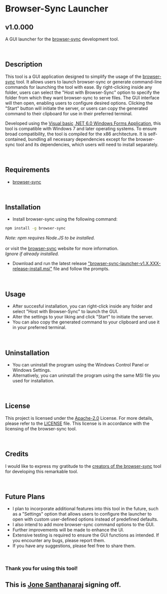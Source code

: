 # Browser-Sync Launcher

## v1.0.000

A GUI launcher for the [browser-sync](https://browsersync.io) development tool.

</br>

## Description

This tool is a GUI application designed to simplify the usage of the [browser-sync](https://browsersync.io) tool. It allows users to launch browser-sync or generate command-line commands for launching the tool with ease. By right-clicking inside any folder, users can select the "Host with Browser-Sync" option to specify the folder from which they want browser-sync to serve files. The GUI interface will then open, enabling users to configure desired options. Clicking the "Start" button will initiate the server, or users can copy the generated command to their clipboard for use in their preferred terminal.

Developed using the [Visual basic](https://learn.microsoft.com/en-us/dotnet/visual-basic/) [.NET 6.0 Windows Forms Application](https://learn.microsoft.com/en-us/dotnet/desktop/winforms/?view=netdesktop-6.0), this tool is compatible with Windows 7 and later operating systems. To ensure broad compatibility, the tool is compiled for the x86 architecture. It is self-contained, bundling all necessary dependencies except for the browser-sync tool and its dependencies, which users will need to install separately.

</br>

## Requirements

- [browser-sync](https://browsersync.io)

</br>

## Installation

- Install browser-sync using the following command:

```sh
npm install -g browser-sync
```

_Note: npm requires Node.JS to be installed._</br></br>
or visit the [browser-sync](https://browsersync.io) website for more information.</br>
_Ignore if already installed._

- Download and run the latest release ["browser-sync-launcher-v1.X.XXX-release-install.msi"](https://github.com/jone-santhanaraj/browser-sync-launcher/releases) file and follow the prompts.

</br>

## Usage

- After succesful installation, you can right-click inside any folder and select "Host with Browser-Sync" to launch the GUI.
- Alter the settings to your liking and click "Start" to initiate the server.
- You can also copy the generated command to your clipboard and use it in your preferred terminal.

</br>

## Uninstallation

- You can uninstall the program using the Windows Control Panel or Windows Settings.
- Alternatively, you can uninstall the program using the same MSI file you used for installation.

</br>

## License

This project is licensed under the [Apache-2.0](https://www.apache.org/licenses/LICENSE-2.0) License. For more details, please refer to the [LICENSE](LICENSE) file. This license is in accordance with the licensing of the browser-sync tool.

</br>

## Credits

I would like to express my gratitude to the [creators of the browser-sync](https://github.com/BrowserSync/browser-sync/graphs/contributors) tool for developing this remarkable tool.

</br>

## Future Plans

- I plan to incorporate additional features into this tool in the future, such as a "Settings" option that allows users to configure the launcher to open with custom user-defined options instead of predefined defaults.
- I also intend to add more browser-sync command options to the GUI.
- Further improvements will be made to enhance the UI.
- Extensive testing is required to ensure the GUI functions as intended. If you encounter any bugs, please report them.
- If you have any suggestions, please feel free to share them.

</br>

### Thank you for using this tool!

## This is [Jone Santhanaraj](https://github.com/jone-santhanaraj) signing off.

